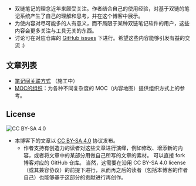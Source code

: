* 双链笔记的理念近年来颇受关注。作者结合自己的使用经验，对基于双链的笔记系统产生了自己的理解和思考，并在这个博客中展示。
* 为使内容对尽可能多的人有意义，而不局限于某种双链笔记软件的用户，这些内容会更多关注与工具无关的东西。
* 讨论可在对应仓库的 [GitHub issues](https://github.com/functoreality/blog-pkm/issues) 下进行。希望这些内容能够引发有益的交流 :)

## 文章列表
* [笔记间关联方式](contents/笔记间关联方式/) （施工中）
* [MOC的组织](contents/MOC的组织/)：为各种不同复杂度的 MOC（内容地图）提供组织方式上的参考。

## License
![CC BY-SA 4.0](https://mirrors.creativecommons.org/presskit/buttons/88x31/png/by-sa.png)

* 本博客下的文章以 [CC BY-SA 4.0](https://creativecommons.org/licenses/by-sa/4.0/deed.zh) 协议发布。
	* 作者支持有创造力的读者对这些文章进行演绎，例如修改、增添新的内容，或者将文章中的某部分用做自己所写的文章的素材。
		可以直接 fork 博客对应的 GitHub 仓库。
		当然，这需要在沿用 CC BY-SA 4.0 license（或其兼容协议）的前提下进行，从而再之后的读者（包括本博客的作者自己）也能够基于这部分的贡献进行再创作。

